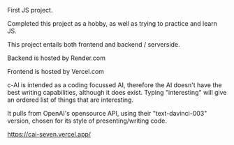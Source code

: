 First JS project. 

Completed this project as a hobby, as well as trying to practice and learn JS.

This project entails both frontend and backend / serverside. 

Backend is hosted by Render.com

Frontend is hosted by Vercel.com

c-AI is intended as a coding focussed AI, therefore the AI doesn't have the best writing capabilities, although it does exist.
Typing "interesting" will give an ordered list of things that are interesting.


It pulls from OpenAI's opensource API, using their "text-davinci-003" version, chosen for its style of presenting/writing code. 



 https://cai-seven.vercel.app/
